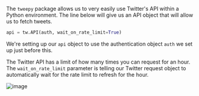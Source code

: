 <!--title={Tweepy API}-->

The `tweepy` package allows us to very easily use Twitter's API within a Python environment. The line below will give us an API object that will allow us to fetch tweets.

```python
api = tw.API(auth, wait_on_rate_limit=True)
```

We're setting up our `api` object to use the authentication object `auth` we set up just before this. 



The Twitter API has a limit of how many times you can request for an hour. The `wait_on_rate_limit` parameter is telling our Twitter request object to automatically wait for the rate limit to refresh for the hour. 

![image](https://images.pexels.com/photos/1157255/pexels-photo-1157255.jpeg?auto=compress&cs=tinysrgb&dpr=1&w=500)